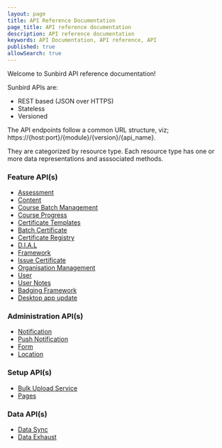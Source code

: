 ```yaml
---
layout: page
title: API Reference Documentation
page_title: API reference documentation
description: API reference documentation
keywords: API Documentation, API reference, API
published: true
allowSearch: true
---
```

Welcome to Sunbird API reference documentation!

Sunbird APIs are:

- REST based (JSON over HTTPS)
- Stateless
- Versioned
 
The API endpoints follow a common URL structure, viz; https://{host:port}/{module}/{version}/{api_name}.

They are categorized by resource type. Each resource type has one or more data representations and asssociated methods.

<div class="row">
    <div class="col-sm-4">
        <h3>Feature API(s)</h3>
        <ul>
            <li><a href="apis/assessmentapi/" target="_blank">Assessment</a></li>
            <li><a href="apis/content/" target="_blank">Content</a></li>
            <li><a href="apis/coursebatchmanapi/" target="_blank">Course Batch Management</a></li>
            <li><a href="apis/courseprogressapi/" target="_blank">Course Progress</a></li>
            <li><a href="apis/certificatetemplateapi/" target="_blank">Certificate Templates</a></li>
            <li><a href="apis/coursebatchcertificateapi/" target="_blank">Batch Certificate</a></li>
            <li><a href="apis/certificateregistry/" target="_blank">Certificate Registry</a></li>
            <li><a href="apis/dialapi/" target="_blank">D.I.A.L </a></li>
            <li><a href="apis/framework/" target="_blank">Framework </a></li>
            <li><a href="apis/issuecertificateapi/" target="_blank">Issue Certificate</a></li>
            <li><a href="apis/orgapi/" target="_blank">Organisation Management </a></li>
            <li><a href="apis/userapi/" target="_blank">User </a></li>
            <!--<li><a href="apis/badgesapi/" target="_blank">User Badges </a></li>-->
            <li><a href="apis/noteapi/" target="_blank">User Notes </a></li>
            <li><a href="apis/badgingframeworkapi/" target="_blank">Badging Framework </a></li>
            <li><a href="apis/desktop/app-update/" target="_blank">Desktop app update </a></li>
        </ul>
    </div>
    <div class="col-sm-4">
        <h3>Administration API(s)</h3>
        <ul>
            <li><a href="apis/notificationapi/" target="_blank">Notification </a></li>
            <li><a href="apis/firebasecloudmessagingapi/" target="_blank">Push Notification </a></li>
            <li><a href="apis/form/" target="_blank">Form </a></li>   
            <li><a href="apis/locationapi/" target="_blank"> Location </a></li>
        </ul>
        <h3>Setup API(s)</h3>
        <ul>
            <li><a href="apis/bulkupload/" target="_blank">Bulk Upload Service </a></li>
            <li><a href="apis/pagesapi/" target="_blank">Pages </a></li>     
        </ul>
        </div>
    <div class="col-sm-4">
        <h3>Data API(s)</h3>
        <ul>
            <li><a href="apis/datasyncapi/" target="_blank">Data Sync </a></li>
            <li><a href="apis/dataexhaustapi/" target="_blank">Data Exhaust</a></li>
        </ul>
    </div>